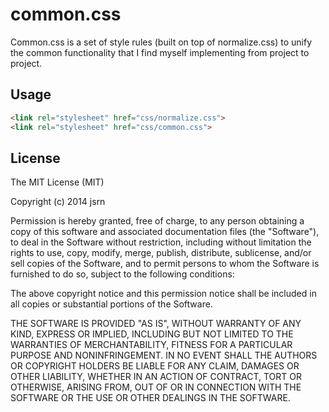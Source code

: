 # common.css

Common.css is a set of style rules (built on top of normalize.css) to unify the common functionality that I find myself implementing from project to project.

## Usage

```html
<link rel="stylesheet" href="css/normalize.css">
<link rel="stylesheet" href="css/common.css">
```

## License

The MIT License (MIT)

Copyright (c) 2014 jsrn

Permission is hereby granted, free of charge, to any person obtaining a copy
of this software and associated documentation files (the "Software"), to deal
in the Software without restriction, including without limitation the rights
to use, copy, modify, merge, publish, distribute, sublicense, and/or sell
copies of the Software, and to permit persons to whom the Software is
furnished to do so, subject to the following conditions:

The above copyright notice and this permission notice shall be included in all
copies or substantial portions of the Software.

THE SOFTWARE IS PROVIDED "AS IS", WITHOUT WARRANTY OF ANY KIND, EXPRESS OR
IMPLIED, INCLUDING BUT NOT LIMITED TO THE WARRANTIES OF MERCHANTABILITY,
FITNESS FOR A PARTICULAR PURPOSE AND NONINFRINGEMENT. IN NO EVENT SHALL THE
AUTHORS OR COPYRIGHT HOLDERS BE LIABLE FOR ANY CLAIM, DAMAGES OR OTHER
LIABILITY, WHETHER IN AN ACTION OF CONTRACT, TORT OR OTHERWISE, ARISING FROM,
OUT OF OR IN CONNECTION WITH THE SOFTWARE OR THE USE OR OTHER DEALINGS IN THE
SOFTWARE.